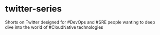 # twitter-series
Shorts on Twitter designed for #DevOps and #SRE people wanting to deep dive into the world of #CloudNative technologies
